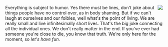 <img src="http://scripting.com/images/2019/11/26/wcFields.png" border="0" align="right">Everything is subject to humor. Yes there must be lines, don't joke about things people have no control over, as in body shaming. But if we can't laugh at ourselves and our foibles, well what's the point of living. We are really small and live infinitesimally short lives. That's the big joke connecting all the individual ones. We don't really matter in the end. If you've ever had someone you're close to die, you know that truth. We're only here for the moment, so <i>let's have fun. </i>
